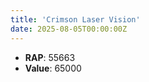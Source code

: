 ```yaml
---
title: 'Crimson Laser Vision'
date: 2025-08-05T00:00:00Z
---
```

- **RAP**: 55663
- **Value**: 65000
